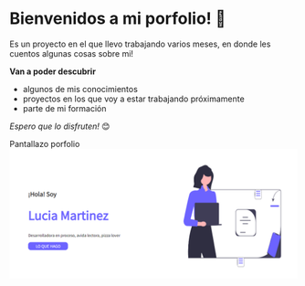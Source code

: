 # Bienvenidos a mi porfolio! 🌸

Es un proyecto en el que llevo trabajando varios meses, en donde les cuentos algunas cosas sobre mi! 

**Van a poder descubrir**

- algunos de mis conocimientos
- proyectos en los que voy a estar trabajando próximamente      
- parte de mi formación

*Espero que lo disfruten!* 😊

Pantallazo porfolio ![alt text](IMAGENES/imagenreadme.jpg)
